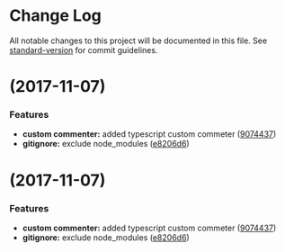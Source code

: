 # Change Log

All notable changes to this project will be documented in this file. See [standard-version](https://github.com/conventional-changelog/standard-version) for commit guidelines.

<a name=""></a>
#  (2017-11-07)


### Features

* **custom commenter:** added typescript custom commeter ([9074437](https://github.com/sugarme/vim/commit/9074437))
* **gitignore:** exclude node_modules ([e8206d6](https://github.com/sugarme/vim/commit/e8206d6))



<a name=""></a>
#  (2017-11-07)


### Features

* **custom commenter:** added typescript custom commeter ([9074437](https://github.com/sugarme/vim/commit/9074437))
* **gitignore:** exclude node_modules ([e8206d6](https://github.com/sugarme/vim/commit/e8206d6))
